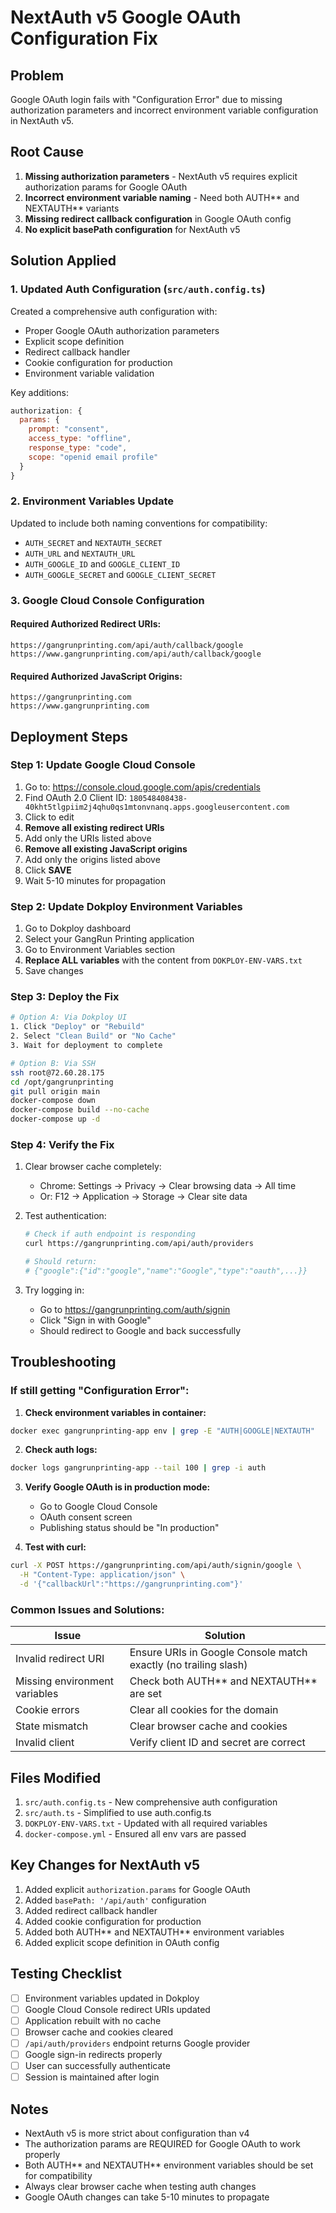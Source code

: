 # NextAuth v5 Google OAuth Configuration Fix

## Problem

Google OAuth login fails with "Configuration Error" due to missing authorization parameters and incorrect environment variable configuration in NextAuth v5.

## Root Cause

1. **Missing authorization parameters** - NextAuth v5 requires explicit authorization params for Google OAuth
2. **Incorrect environment variable naming** - Need both AUTH*\* and NEXTAUTH*\* variants
3. **Missing redirect callback configuration** in Google OAuth config
4. **No explicit basePath configuration** for NextAuth v5

## Solution Applied

### 1. Updated Auth Configuration (`src/auth.config.ts`)

Created a comprehensive auth configuration with:

- Proper Google OAuth authorization parameters
- Explicit scope definition
- Redirect callback handler
- Cookie configuration for production
- Environment variable validation

Key additions:

```javascript
authorization: {
  params: {
    prompt: "consent",
    access_type: "offline",
    response_type: "code",
    scope: "openid email profile"
  }
}
```

### 2. Environment Variables Update

Updated to include both naming conventions for compatibility:

- `AUTH_SECRET` and `NEXTAUTH_SECRET`
- `AUTH_URL` and `NEXTAUTH_URL`
- `AUTH_GOOGLE_ID` and `GOOGLE_CLIENT_ID`
- `AUTH_GOOGLE_SECRET` and `GOOGLE_CLIENT_SECRET`

### 3. Google Cloud Console Configuration

#### Required Authorized Redirect URIs:

```
https://gangrunprinting.com/api/auth/callback/google
https://www.gangrunprinting.com/api/auth/callback/google
```

#### Required Authorized JavaScript Origins:

```
https://gangrunprinting.com
https://www.gangrunprinting.com
```

## Deployment Steps

### Step 1: Update Google Cloud Console

1. Go to: https://console.cloud.google.com/apis/credentials
2. Find OAuth 2.0 Client ID: `180548408438-40kht5tlgpiim2j4qhu0qs1mtonvnanq.apps.googleusercontent.com`
3. Click to edit
4. **Remove all existing redirect URIs**
5. Add only the URIs listed above
6. **Remove all existing JavaScript origins**
7. Add only the origins listed above
8. Click **SAVE**
9. Wait 5-10 minutes for propagation

### Step 2: Update Dokploy Environment Variables

1. Go to Dokploy dashboard
2. Select your GangRun Printing application
3. Go to Environment Variables section
4. **Replace ALL variables** with the content from `DOKPLOY-ENV-VARS.txt`
5. Save changes

### Step 3: Deploy the Fix

```bash
# Option A: Via Dokploy UI
1. Click "Deploy" or "Rebuild"
2. Select "Clean Build" or "No Cache"
3. Wait for deployment to complete

# Option B: Via SSH
ssh root@72.60.28.175
cd /opt/gangrunprinting
git pull origin main
docker-compose down
docker-compose build --no-cache
docker-compose up -d
```

### Step 4: Verify the Fix

1. Clear browser cache completely:
   - Chrome: Settings → Privacy → Clear browsing data → All time
   - Or: F12 → Application → Storage → Clear site data

2. Test authentication:

   ```bash
   # Check if auth endpoint is responding
   curl https://gangrunprinting.com/api/auth/providers

   # Should return:
   # {"google":{"id":"google","name":"Google","type":"oauth",...}}
   ```

3. Try logging in:
   - Go to https://gangrunprinting.com/auth/signin
   - Click "Sign in with Google"
   - Should redirect to Google and back successfully

## Troubleshooting

### If still getting "Configuration Error":

1. **Check environment variables in container:**

```bash
docker exec gangrunprinting-app env | grep -E "AUTH|GOOGLE|NEXTAUTH"
```

2. **Check auth logs:**

```bash
docker logs gangrunprinting-app --tail 100 | grep -i auth
```

3. **Verify Google OAuth is in production mode:**
   - Go to Google Cloud Console
   - OAuth consent screen
   - Publishing status should be "In production"

4. **Test with curl:**

```bash
curl -X POST https://gangrunprinting.com/api/auth/signin/google \
  -H "Content-Type: application/json" \
  -d '{"callbackUrl":"https://gangrunprinting.com"}'
```

### Common Issues and Solutions:

| Issue                         | Solution                                                        |
| ----------------------------- | --------------------------------------------------------------- |
| Invalid redirect URI          | Ensure URIs in Google Console match exactly (no trailing slash) |
| Missing environment variables | Check both AUTH*\* and NEXTAUTH*\* are set                      |
| Cookie errors                 | Clear all cookies for the domain                                |
| State mismatch                | Clear browser cache and cookies                                 |
| Invalid client                | Verify client ID and secret are correct                         |

## Files Modified

1. `src/auth.config.ts` - New comprehensive auth configuration
2. `src/auth.ts` - Simplified to use auth.config.ts
3. `DOKPLOY-ENV-VARS.txt` - Updated with all required variables
4. `docker-compose.yml` - Ensured all env vars are passed

## Key Changes for NextAuth v5

1. Added explicit `authorization.params` for Google OAuth
2. Added `basePath: '/api/auth'` configuration
3. Added redirect callback handler
4. Added cookie configuration for production
5. Added both AUTH*\* and NEXTAUTH*\* environment variables
6. Added explicit scope definition in OAuth config

## Testing Checklist

- [ ] Environment variables updated in Dokploy
- [ ] Google Cloud Console redirect URIs updated
- [ ] Application rebuilt with no cache
- [ ] Browser cache and cookies cleared
- [ ] `/api/auth/providers` endpoint returns Google provider
- [ ] Google sign-in redirects properly
- [ ] User can successfully authenticate
- [ ] Session is maintained after login

## Notes

- NextAuth v5 is more strict about configuration than v4
- The authorization params are REQUIRED for Google OAuth to work properly
- Both AUTH*\* and NEXTAUTH*\* environment variables should be set for compatibility
- Always clear browser cache when testing auth changes
- Google OAuth changes can take 5-10 minutes to propagate
